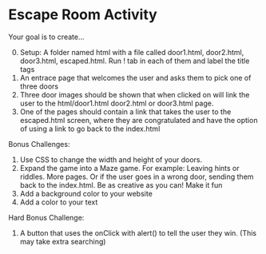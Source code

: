 # Escape Room Activity

Your goal is to create...

0) Setup: A folder named html with a file called door1.html, door2.html, door3.html, escaped.html. Run ! tab in each of them and label the title tags
1) An entrace page that welcomes the user and asks them to pick one of three doors
2) Three door images should be shown that when clicked on will link the user to the html/door1.html door2.html or door3.html page.
3) One of the pages should contain a link that takes the user to the escaped.html screen, where they are congratulated and have the option of using a link to go back to the index.html

Bonus Challenges:
1) Use CSS to change the width and height of your doors.
2) Expand the game into a Maze game. For example: Leaving hints or riddles. More pages. Or if the user goes in a wrong door, sending them back to the index.html. Be as creative as you can! Make it fun
3) Add a background color to your website
4) Add a color to your text

Hard Bonus Challenge:
1) A button that uses the onClick with alert() to tell the user they win. (This may take extra searching)